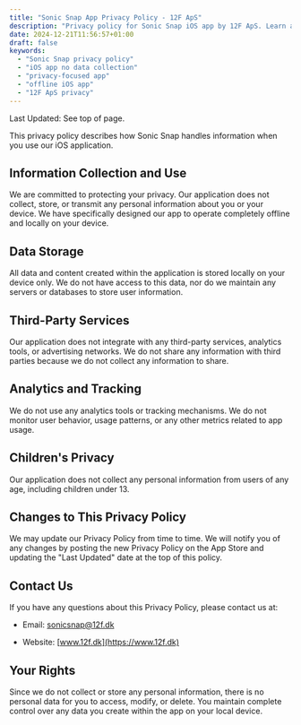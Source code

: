 ```yaml
---
title: "Sonic Snap App Privacy Policy - 12F ApS"
description: "Privacy policy for Sonic Snap iOS app by 12F ApS. Learn about our privacy-focused approach with no data collection, complete offline functionality, and local storage only."
date: 2024-12-21T11:56:57+01:00
draft: false
keywords:
  - "Sonic Snap privacy policy"
  - "iOS app no data collection"
  - "privacy-focused app"
  - "offline iOS app"
  - "12F ApS privacy"
---
```

Last Updated: See top of page.

This privacy policy describes how Sonic Snap handles information when you use our iOS application.

Information Collection and Use
------------------------------

We are committed to protecting your privacy. Our application does not collect, store, or transmit any personal information about you or your device. We have specifically designed our app to operate completely offline and locally on your device.

Data Storage
------------

All data and content created within the application is stored locally on your device only. We do not have access to this data, nor do we maintain any servers or databases to store user information.

Third-Party Services
--------------------

Our application does not integrate with any third-party services, analytics tools, or advertising networks. We do not share any information with third parties because we do not collect any information to share.

Analytics and Tracking
----------------------

We do not use any analytics tools or tracking mechanisms. We do not monitor user behavior, usage patterns, or any other metrics related to app usage.

Children's Privacy
------------------

Our application does not collect any personal information from users of any age, including children under 13.

Changes to This Privacy Policy
------------------------------

We may update our Privacy Policy from time to time. We will notify you of any changes by posting the new Privacy Policy on the App Store and updating the "Last Updated" date at the top of this policy.

Contact Us
----------

If you have any questions about this Privacy Policy, please contact us at:

-   Email: sonicsnap@12f.dk

-   Website: [www.12f.dk](https://www.12f.dk)

Your Rights
-----------

Since we do not collect or store any personal information, there is no personal data for you to access, modify, or delete. You maintain complete control over any data you create within the app on your local device.